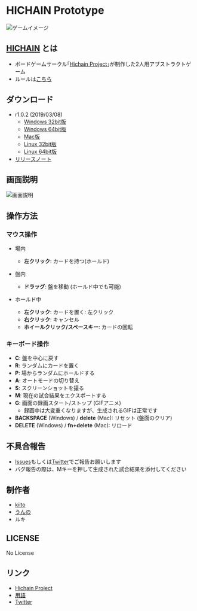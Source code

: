 # HICHAIN Prototype

![ゲームイメージ](https://github.com/hichain/hichain-prototype/blob/master/images/playing3.gif)

## [HICHAIN](https://hichain.jp/hichain/) とは
+ ボードゲームサークル｢[Hichain Project](https://hichain.jp)｣が制作した2人用アブストラクトゲーム
+ ルールは[こちら](https://hichain.jp/hichain/)

## ダウンロード
  + r1.0.2 (2019/03/08)
    + [Windows 32bit版](https://github.com/hichain/hichain-prototype/releases/download/r1.0.2/hichain-prototype_r1.0.2_win32.zip)
    + [Windows 64bit版](https://github.com/hichain/hichain-prototype/releases/download/r1.0.2/hichain-prototype_r1.0.2_win64.zip)
    + [Mac版](https://github.com/hichain/hichain-prototype/releases/download/r1.0.2/hichain-prototype_r1.0.2_macosx.zip)
    + [Linux 32bit版](https://github.com/hichain/hichain-prototype/releases/download/r1.0.2/hichain-prototype_r1.0.2_linux32.zip)
    + [Linux 64bit版](https://github.com/hichain/hichain-prototype/releases/download/r1.0.2/hichain-prototype_r1.0.2_linux64.zip)
  + [リリースノート](https://github.com/hichain/hichain-prototype/releases)

## 画面説明
![画面説明](https://raw.githubusercontent.com/hichain/hichain-prototype/master/images/description.png)

## 操作方法
### マウス操作
+ 場内
  + **左クリック**: カードを持つ(ホールド)
+ 盤内
  + **ドラッグ**: 盤を移動 (ホールド中でも可能)

+ ホールド中
  + **左クリック**: カードを置く: 左クリック
  + **右クリック**: キャンセル
  + **ホイールクリック/スペースキー**: カードの回転

### キーボード操作
+ **C**:  盤を中心に戻す
+ **R**:  ランダムにカードを置く
+ **P**:  場からランダムにホールドする
+ **A**:  オートモードの切り替え
+ **S**:  スクリーンショットを撮る
+ **M**:  現在の試合結果をエクスポートする
+ **G**:  画面の録画スタート/ストップ (GIFアニメ)
  + 録画中は大変重くなりますが、生成されるGIFは正常です
+ **BACKSPACE** (Windows) / **delete** (Mac): リセット (盤面のクリア)
+ **DELETE** (Windows) / **fn+delete** (Mac): リロード

## 不具合報告
+ [Issues](https://github.com/hichain/hichain-prototype/issues)もしくは[Twitter](https://twitter.com/hichain_game)でご報告お願いします
+ バグ報告の際は、Mキーを押して生成された試合結果を添付してください

## 制作者
+ [kiito](https://github.com/kiito1000)
+ [うんの](https://github.com/funi)
+ ルキ

## LICENSE

No License

## リンク
+ [Hichain Project](https://hichain.jp)
+ [用語](https://scrapbox.io/hichain/)
+ [Twitter](https://twitter.com/hichain_game)
